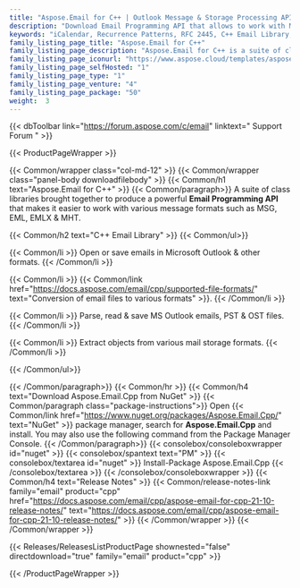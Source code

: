 ```yaml
---
title: "Aspose.Email for C++ | Outlook Message & Storage Processing API"
description: "Download Email Programming API that allows to work with MSG, EML, EMLX, MHT, PST, OST. Application developers can create, convert or manipulate most commonly used message formats within the native C++ applications, without relying on Office Automation or Microsoft Outlook application. "
keywords: "iCalendar, Recurrence Patterns, RFC 2445, C++ Email Library, C++ Outlook Library "
family_listing_page_title: "Aspose.Email for C++"
family_listing_page_description: "Aspose.Email for C++ is a suite of class libraries brought together to produce a powerful email programming API that makes it easier to work with a number of email message formats such as MSG, EML, EMLX and MHT."
family_listing_page_iconurl: "https://www.aspose.cloud/templates/aspose/App_Themes/V3/images/email/272x272/aspose_email-for-cpp.png"
family_listing_page_selfHosted: "1"
family_listing_page_type: "1"
family_listing_page_venture: "4"
family_listing_page_package: "50"
weight:  3
---
```


{{< dbToolbar link="https://forum.aspose.com/c/email" linktext=" Support Forum " >}}


{{< ProductPageWrapper >}}

<!-- ProductPageContent-->
{{< Common/wrapper class="col-md-12" >}}
{{< Common/wrapper class="panel-body downloadfilebody" >}}
{{< Common/h1 text="Aspose.Email for C++" >}}
{{< Common/paragraph>}}
A suite of class libraries brought together to produce a powerful <b>Email Programming API</b> that makes it easier to work with various message formats such as MSG, EML, EMLX & MHT.

{{< Common/h2 text="C++ Email Library"  >}}
 {{< Common/ul>}}
 
   {{< Common/li >}} Open or save emails in Microsoft Outlook & other formats. {{< /Common/li >}}

   {{< Common/li >}} {{< Common/link href="https://docs.aspose.com/email/cpp/supported-file-formats/" text="Conversion of email files to various formats"  >}}. {{< /Common/li >}}

   {{< Common/li >}} Parse, read & save MS Outlook emails, PST & OST files. {{< /Common/li >}}

   {{< Common/li >}} Extract objects from various mail storage formats. {{< /Common/li >}}

 {{< /Common/ul>}}

{{< /Common/paragraph>}}
{{< Common/hr >}}
{{< Common/h4 text="Download Aspose.Email.Cpp from NuGet"  >}}
{{< Common/paragraph class="package-instructions">}}
Open {{< Common/link href="https://www.nuget.org/packages/Aspose.Email.Cpp/" text="NuGet"  >}} package manager, search for <b>Aspose.Email.Cpp</b> and install. You may also use the following command from the Package Manager Console.
 {{< /Common/paragraph>}}
{{< consolebox/consoleboxwrapper id="nuget" >}}
       {{< consolebox/spantext text="PM" >}}
       {{< consolebox/textarea id="nuget" >}} Install-Package Aspose.Email.Cpp {{< /consolebox/textarea >}}
{{< /consolebox/consoleboxwrapper >}}
{{< Common/h4 text="Release Notes"  >}}
{{< Common/release-notes-link family="email" product="cpp" href="https://docs.aspose.com/email/cpp/aspose-email-for-cpp-21-10-release-notes/" text="https://docs.aspose.com/email/cpp/aspose-email-for-cpp-21-10-release-notes/"  >}}
{{< /Common/wrapper >}}
{{< /Common/wrapper >}}

<!-- /ProductPageContent-->



<!-- ReleasesListProductPage-->
   {{< Releases/ReleasesListProductPage shownested="false"  directdownload="true" family="email" product="cpp" >}}
<!-- /ReleasesListProductPage-->

{{< /ProductPageWrapper >}}

